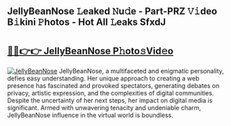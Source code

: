 ## JellyBeanNose 𝙻eaked 𝙽u𝚍e - Part-PRZ 𝚅𝚒deo B𝚒kini 𝙿hotos - Hot All 𝙻eaks SfxdJ

# <h2><a href="http://ld0jk21.urlbe.top/?page=JellyBeanNose">🔗🔗👉👉 JellyBeanNose P𝚑oto𝚜Vid𝚎o</a></h2>

[![JellyBeanNose](https://i.imgur.com/eBuTRDB.gif)](http://ld0jk21.urlbe.top/?page=JellyBeanNose)
JellyBeanNose, a multifaceted and enigmatic personality, defies easy understanding. Her unique approach to creating a web presence has fascinated and provoked spectators, generating debates on privacy, artistic expression, and the complexities of digital communities. Despite the uncertainty of her next steps, her impact on digital media is significant. Armed with unwavering tenacity and undeniable charm, JellyBeanNose influence in the virtual world is boundless.
